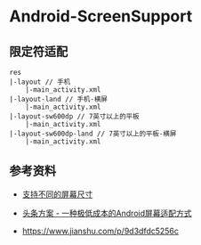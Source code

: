 # Android-ScreenSupport

## 限定符适配

```text
res
|-layout // 手机
	|-main_activity.xml
|-layout-land // 手机-横屏
	|-main_activity.xml
|-layout-sw600dp // 7英寸以上的平板
	|-main_activity.xml
|-layout-sw600dp-land // 7英寸以上的平板-横屏
	|-main_activity.xml
```





## 参考资料

- [支持不同的屏幕尺寸](https://developer.android.com/training/multiscreen/screensizes?hl=zh-cn)

- [头条方案 - 一种极低成本的Android屏幕适配方式](https://mp.weixin.qq.com/s/d9QCoBP6kV9VSWvVldVVwA)
- https://www.jianshu.com/p/9d3dfdc5256c

